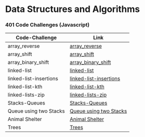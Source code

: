 # Data Structures and Algorithms


### 401 Code Challenges (Javascript)
|**Code-Challenge**    |**Link**    |
| ----------- | ----------- |
|  array_reverse  |[array_reverse](https://github.com/duajaradat/data-structures-and-algorithms/blob/array-reverse/code-challenge-python/README.md)                      |
|  array_shift  |[array_shift](https://github.com/duajaradat/data-structures-and-algorithms/tree/array-insert-shift/python/array_shift)                      |
|  array_binary_shift  |[array_binary_shift](https://github.com/duajaradat/data-structures-and-algorithms/tree/array-binary-search/python/array_binary_search)                      |
|  linked-list  |[linked-list](https://github.com/duajaradat/data-structures-and-algorithms/blob/code-challenge05/python/linked_list/README.md)                      |
|  linked-list-insertions  |[linked-list-insertions](https://github.com/duajaradat/data-structures-and-algorithms/blob/code-challenge06/python/linked_list/README-BF.md)                      |
|  linked-list-kth  |[linked-list-kth](https://github.com/duajaradat/data-structures-and-algorithms/blob/linked-list-kth/python/linked_list/README-kth.md)                      |
|  linked-lists-zip  |[linked-lists-zip](https://github.com/duajaradat/data-structures-and-algorithms/blob/linked-list-zip/python/linked_list/README-zip.md)                      |
|  Stacks-Queues  |[Stacks-Queues](https://github.com/duajaradat/data-structures-and-algorithms/blob/stack-and-queue/python/stacks_queues/README.md)                      |
|  Queue using two Stacks  |[Queue using two Stacks](https://github.com/duajaradat/data-structures-and-algorithms/blob/stack-queue-pseudo/python/data_structure/stacks_queues/README-pseudo.md)                      |
|  Animal Shelter  |[Animal Shelter](https://github.com/duajaradat/data-structures-and-algorithms/blob/stack-queue-animal-shelter/python/code_challenges/animal_shelter/README.md)                      |
|  Trees  |[Trees](https://github.com/duajaradat/data-structures-and-algorithms/blob/trees/python/data_structure/trees/README.md)                      |
